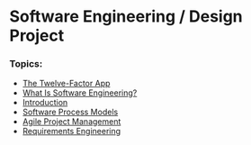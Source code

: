 <html>
    <head>
<!--include head.txt -->
        <title>
            Software Engineering / Design Project
        </title>
    </head>

 <body>
<!--include logo.txt -->
<!--include menu.txt -->

# Software Engineering / Design Project

### Topics:

- [The Twelve-Factor App](http://www.thedevopscourse.com/devops/twelve)
- [What Is Software Engineering?](https://github.com/gcallah/SoftwareEngineering/blob/master/notebooks/WhatIsSE.ipynb)
- [Introduction](https://github.com/gcallah/SoftwareEngineering/blob/master/md/chap1.md)
- [Software Process Models](https://github.com/gcallah/SoftwareEngineering/blob/master/md/chap2.md)
- [Agile Project Management](https://github.com/gcallah/SoftwareEngineering/blob/master/md/chap3.md)
- [Requirements Engineering](https://github.com/gcallah/SoftwareEngineering/blob/master/md/chap4.md)

</body>
</html>
